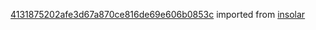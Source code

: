 [4131875202afe3d67a870ce816de69e606b0853c](https://github.com/insolar/insolar/commit/4131875202afe3d67a870ce816de69e606b0853c) imported from [insolar](https://github.com/insolar/insolar)
